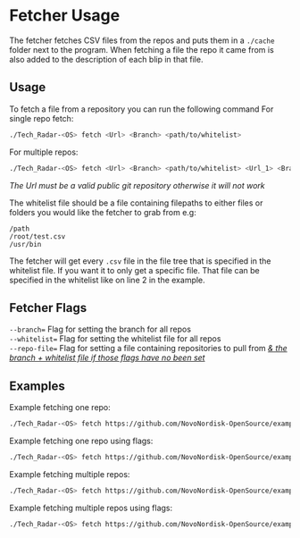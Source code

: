# Fetcher Usage
The fetcher fetches CSV files from the repos and puts them in a `./cache` folder next to the program. When fetching a file the repo it came from is also added to the description of each blip in that file.


## Usage
To fetch a file from a repository you can run the following command
For single repo fetch:
```bash
./Tech_Radar-<OS> fetch <Url> <Branch> <path/to/whitelist>
```
For multiple repos:
```bash
./Tech_Radar-<OS> fetch <Url> <Branch> <path/to/whitelist> <Url_1> <Branch_1> <path/to/whitelist1>
```
*The Url must be a valid public git repository otherwise it will not work*

The whitelist file should be a file containing filepaths to either files or folders you would like the fetcher to grab from e.g:
```
/path
/root/test.csv
/usr/bin
```
The fetcher will get every `.csv` file in the file tree that is specified in the whitelist file. If you want it to only get a specific file. That file can be specified in the whitelist like on line 2 in the example.

## Fetcher Flags
`--branch=` Flag for setting the branch for all repos   
`--whitelist=` Flag for setting the whitelist file for all repos  
`--repo-file=` Flag for setting a file containing repositories to pull from *<u>& the branch + whitelist file if those flags have no been set</u>* 

## Examples
Example fetching one repo:
```bash
./Tech_Radar-<OS> fetch https://github.com/NovoNordisk-OpenSource/example-repo-1 main ./whitelist.txt
```

Example fetching one repo using flags:
```bash
./Tech_Radar-<OS> fetch https://github.com/NovoNordisk-OpenSource/example-repo-1 --branch=main --whitelist=./whitelist.txt
```

Example fetching multiple repos:
```bash
./Tech_Radar-<OS> fetch https://github.com/NovoNordisk-OpenSource/example-repo-1 main ./whitelist.txt https://github.com/NovoNordisk-OpenSource/example-repo-2 main ./whitelist.txt
```

Example fetching multiple repos using flags:
```bash
./Tech_Radar-<OS> fetch https://github.com/NovoNordisk-OpenSource/example-repo-1 https://github.com/NovoNordisk-OpenSource/example-repo-2 --branch=main --whitelist=./whitelist.txt
```
